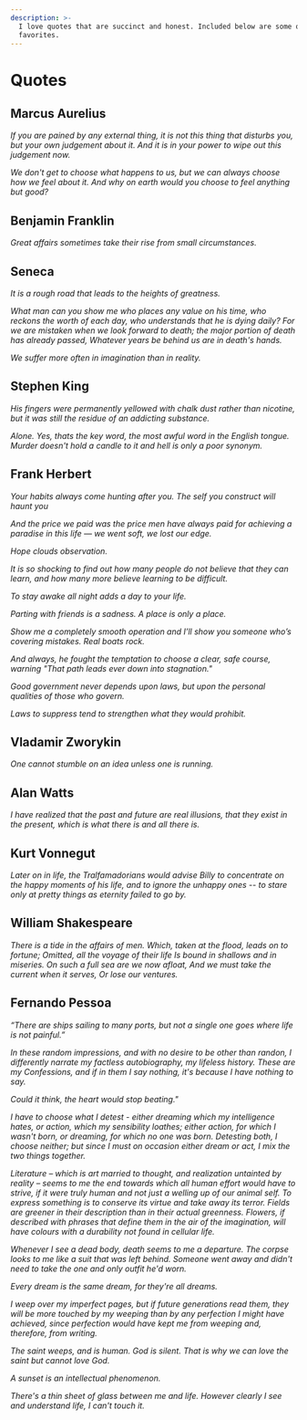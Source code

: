 ```yaml
---
description: >-
  I love quotes that are succinct and honest. Included below are some of my
  favorites.
---
```


# Quotes

## Marcus Aurelius

_If you are pained by any external thing, it is not this thing that disturbs you, but your own judgement about it. And it is in your power to wipe out this judgement now._ 

_We don't get to choose what happens to us, but we can always choose how we feel about it. And why on earth would you choose to feel anything but good?_

## Benjamin Franklin

_Great affairs sometimes take their rise from small circumstances._

## Seneca

_It is a rough road that leads to the heights of greatness._ 

_What man can you show me who places any value on his time, who reckons the worth of each day, who understands that he is dying daily? For we are mistaken when we look forward to death; the major portion of death has already passed, Whatever years be behind us are in death's hands._

_We suffer more often in imagination than in reality._

## Stephen King

_His fingers were permanently yellowed with chalk dust rather than nicotine, but it was still the residue of an addicting substance._ 

_Alone. Yes, thats the key word, the most awful word in the English tongue. Murder doesn't hold a candle to it and hell is only a poor synonym._

## Frank Herbert

_Your habits always come hunting after you. The self you construct will haunt you_

_And the price we paid was the price men have always paid for achieving a paradise in this life — we went soft, we lost our edge._

_Hope clouds observation._

_It is so shocking to find out how many people do not believe that they can learn, and how many more believe learning to be difficult._

_To stay awake all night adds a day to your life._

_Parting with friends is a sadness. A place is only a place._

_Show me a completely smooth operation and I’ll show you someone who’s covering mistakes. Real boats rock._

_And always, he fought the temptation to choose a clear, safe course, warning "That path leads ever down into stagnation."_

_Good government never depends upon laws, but upon the personal qualities of those who govern._

_Laws to suppress tend to strengthen what they would prohibit._

## Vladamir Zworykin

_One cannot stumble on an idea unless one is running._ 

## Alan Watts

_I have realized that the past and future are real illusions, that they exist in the present, which is what there is and all there is._

## Kurt Vonnegut

_Later on in life, the Tralfamadorians would advise Billy to concentrate on the happy moments of his life, and to ignore the unhappy ones -- to stare only at pretty things as eternity failed to go by._ 

## William Shakespeare

_There is a tide in the affairs of men. Which, taken at the flood, leads on to fortune; Omitted, all the voyage of their life Is bound in shallows and in miseries. On such a full sea are we now afloat, And we must take the current when it serves, Or lose our ventures._

## Fernando Pessoa

_“There are ships sailing to many ports, but not a single one goes where life is not painful.”_

_In these random impressions, and with no desire to be other than randon, I differently narrate my factless autobiography, my lifeless history. These are my Confessions, and if in them I say nothing, it's because I have nothing to say._

_Could it think, the heart would stop beating."_

_I have to choose what I detest - either dreaming which my intelligence hates, or action, which my sensibility loathes; either action, for which I wasn't born, or dreaming, for which no one was born. Detesting both, I choose neither; but since I must on occasion either dream or act, I mix the two things together._

_Literature – which is art married to thought, and realization untainted by reality – seems to me the end towards which all human effort would have to strive, if it were truly human and not just a welling up of our animal self. To express something is to conserve its virtue and take away its terror. Fields are greener in their description than in their actual greenness. Flowers, if described with phrases that define them in the air of the imagination, will have colours with a durability not found in cellular life._

_Whenever I see a dead body, death seems to me a departure. The corpse looks to me like a suit that was left behind. Someone went away and didn't need to take the one and only outfit he'd worn._

_Every dream is the same dream, for they're all dreams._

_I weep over my imperfect pages, but if future generations read them, they will be more touched by my weeping than by any perfection I might have achieved, since perfection would have kept me from weeping and, therefore,  from writing._

_The saint weeps, and is human. God is silent. That is why we can love the saint but cannot love God._

_A sunset is an intellectual phenomenon._

_There's a thin sheet of glass between me and life. However clearly I see and understand life, I can't touch it._

